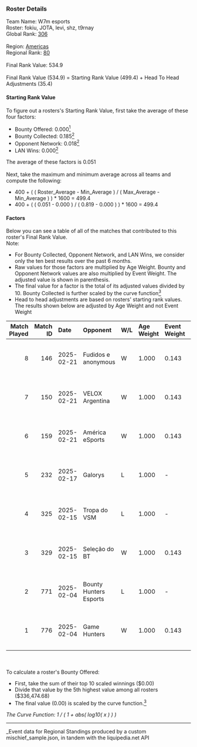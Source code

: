 ### Roster Details<br />
Team Name: W7m esports<br />
Roster: fokiu, JOTA, levi, shz, t9rnay<br />
Global Rank: [306](../../standings_global_2025_03_01.md)<br />
<br />
Region: [Americas]( ../../standings_americas_2025_03_01.md)<br />
Regional Rank: [80]( ../../standings_americas_2025_03_01.md)<br />
<br />
Final Rank Value:  534.9<br />
<br />
Final Rank Value (534.9) = Starting Rank Value (499.4) + Head To Head Adjustments (35.4)<br />

#### Starting Rank Value<br />
To figure out a rosters's Starting Rank Value, first take the average of these four factors:<br />
- Bounty Offered: 0.000[<sup>1</sup>](#table2)
- Bounty Collected: 0.185[<sup>2</sup>](#table1)
- Opponent Network: 0.018[<sup>2</sup>](#table1)
- LAN Wins: 0.000[<sup>2</sup>](#table1)

The average of these factors is 0.051<br />
<br />
Next, take the maximum and minimum average across all teams and compute the following:<br />
- 400 + ( ( Roster_Average - Min_Average ) / ( Max_Average - Min_Average ) ) * 1600 = 499.4
- 400 + ( ( 0.051 - 0.000 ) / ( 0.819 - 0.000 ) ) * 1600 = 499.4


#### Factors<br />
Below you can see a table of all of the matches that contributed to this roster's Final Rank Value.<br />
Note:<br />

- For Bounty Collected, Opponent Network, and LAN Wins, we consider only the ten best results over the past 6 months.
- Raw values for those factors are multiplied by Age Weight. Bounty and Opponent Network values are also multiplied by Event Weight. The adjusted value is shown in parenthesis.
- The final value for a factor is the total of its adjusted values divided by 10. Bounty Collected is further scaled by the curve function[<sup>3</sup>](#curveFunction)
- Head to head adjustments are based on rosters' starting rank values. The results shown below are adjusted by Age Weight and not Event Weight
<span id="table1"></span><br />


| Match Played | Match ID | Date       | Opponent               | W/L | Age Weight | Event Weight | Bounty Collected | Opponent Network | LAN Wins  | H2H Adj. | Roster                         |
| -: | -: | :- | :- | :- | :- | :- | :- | :- | :- | -: | :- |
|            8 |      146 | 2025-02-21 | Fudidos e anonymous    | W   | 1.000      | 0.143        | 0.000 (0.000)    | 0.111 (0.016)    | 0 (0.000) |    11.41 | fokiu, JOTA, levi, shz, t9rnay |
|            7 |      150 | 2025-02-21 | VELOX Argentina        | W   | 1.000      | 0.143        | 0.000 (0.000)    | 0.257 (0.037)    | 0 (0.000) |    16.04 | fokiu, JOTA, levi, shz, t9rnay |
|            6 |      159 | 2025-02-21 | América eSports        | W   | 1.000      | 0.143        | 0.000 (0.000)    | 0.389 (0.056)    | 0 (0.000) |    17.45 | fokiu, JOTA, levi, shz, t9rnay |
|            5 |      232 | 2025-02-17 | Galorys                | L   | 1.000      | -            | -                | -                | -         |   -19.13 | fokiu, JOTA, levi, shz, t9rnay |
|            4 |      325 | 2025-02-15 | Tropa do VSM           | L   | 1.000      | -            | -                | -                | -         |   -16.09 | fokiu, JOTA, levi, shz, t9rnay |
|            3 |      329 | 2025-02-15 | Seleção do BT          | W   | 1.000      | 0.143        | 0.000 (0.000)    | 0.056 (0.008)    | 0 (0.000) |    10.45 | fokiu, JOTA, levi, shz, t9rnay |
|            2 |      771 | 2025-02-04 | Bounty Hunters Esports | L   | 1.000      | -            | -                | -                | -         |    -7.28 | fokiu, JOTA, levi, shz, t9rnay |
|            1 |      776 | 2025-02-04 | Game Hunters           | W   | 1.000      | 0.143        | 0.002 (0.000)    | 0.472 (0.067)    | 0 (0.000) |    22.58 | fokiu, JOTA, levi, shz, t9rnay |

<br />
<span id="table2"></span><br />
To calculate a roster's Bounty Offered:<br />

- First, take the sum of their top 10 scaled winnings ($0.00)
- Divide that value by the 5th highest value among all rosters ($336,474.68)
- The final value (0.00) is scaled by the curve function.[<sup>3</sup>](#curveFunction)

<span id="curveFunction"></span>_The Curve Function: 1 / ( 1 + abs( log10( x ) ) )_<br />

---
_Event data for Regional Standings produced by a custom mischief_sample.json, in tandem with the liquipedia.net API<br />

